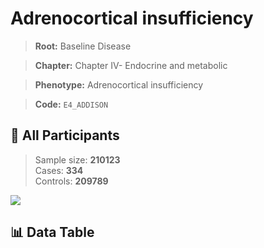 # Adrenocortical insufficiency

> **Root:** Baseline Disease  

> **Chapter:** Chapter IV- Endocrine and metabolic  

> **Phenotype:** Adrenocortical insufficiency  

> **Code:** `E4_ADDISON`

## 🧪 All Participants  
> Sample size: **210123**  
> Cases: **334**  
> Controls: **209789**
<img src="/Sensitive/Figures/ALL/Incidence/E4_ADDISON.png"/>

## 📊 Data Table
<CsvTableMRF src="/Sensitive/Data/ALL/Incidence/COX_E4_ADDISON.csv"/>


